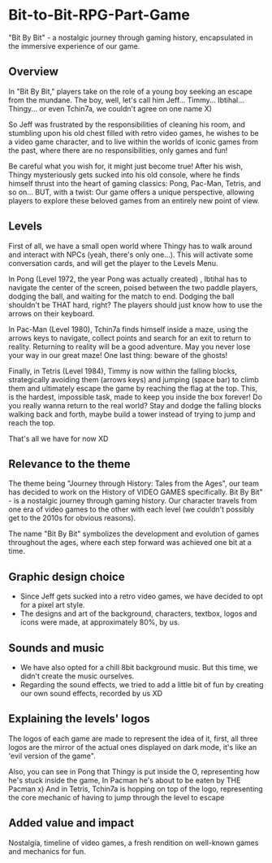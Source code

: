 # Bit-to-Bit-RPG-Part-Game
"Bit By Bit" - a nostalgic journey through gaming history, encapsulated in the immersive experience of our game. 

## Overview 

In "Bit By Bit," players take on the role of a young boy seeking an escape from the mundane. The boy, well, let's call him Jeff... Timmy... Ibtihal... Thingy... or even Tchin7a, we couldn't agree on one name X) 

So Jeff was frustrated by the responsibilities of cleaning his room, and stumbling upon his old chest filled with retro video games, he wishes to be a video game character, and to live within the worlds of iconic games from the past, where there are no responsibilities, only games and fun! 

Be careful what you wish for, it might just become true! After his wish, Thingy mysteriously gets sucked into his old console, where he finds himself thrust into the heart of gaming classics: Pong, Pac-Man, Tetris, and so on... BUT, with a twist: Our game offers a unique perspective, allowing players to explore these beloved games from an entirely new point of view.

## Levels 

First of all, we have a small open world where Thingy has to walk around and interact with NPCs (yeah, there's only one...). This will activate some conversation cards, and will get the player to the Levels Menu. 

In Pong (Level 1972, the year Pong was actually created) , Ibtihal has to navigate the center of the screen, poised between the two paddle players, dodging the ball, and waiting for the match to end. Dodging the ball shouldn't be THAT hard, right? The players should just know how to use the arrows on their keyboard. 

In Pac-Man (Level 1980), Tchin7a finds himself inside a maze, using the arrows keys to navigate, collect points and search for an exit to return to reality. Returning to reality will be a good adventure. May you never lose your way in our great maze! One last thing: beware of the ghosts! 

Finally, in Tetris (Level 1984), Timmy is now within the falling blocks, strategically avoiding them (arrows keys) and jumping (space bar) to climb them and ultimately escape the game by reaching the flag at the top. 
This, is the hardest, impossible task, made to keep you inside the box forever! Do you really wanna return to the real world? Stay and dodge the falling blocks walking back and forth, maybe build a tower instead of trying to jump and reach the top.

That's all we have for now XD 



## Relevance to the theme

The theme being "Journey through History: Tales from the Ages", our team has decided to work on the History of VIDEO GAMES specifically. Bit By Bit" - is a nostalgic journey through gaming history. Our character travels from one era of video games to the other with each level (we couldn't possibly get to the 2010s for obvious reasons). 

The name "Bit By Bit" symbolizes the development and evolution of games throughout the ages, where each step forward was achieved one bit at a time.



## Graphic design choice

- Since Jeff gets sucked into a retro video games, we have decided to opt for a pixel art style. 
- The designs and art of the background, characters, textbox, logos and icons were made, at approximately 80%, by us. 



## Sounds and music

- We have also opted for a chill 8bit background music. But this time, we didn't create the music ourselves. 
- Regarding the sound effects, we tried to add a little bit of fun by creating our own sound effects, recorded by us XD


## Explaining the levels' logos

The logos of each game are made to represent the idea of it, first, all three logos are the mirror of the actual ones displayed on dark mode, it's like an 'evil version of the game".

Also, you can see in Pong that Thingy is put inside the O, representing how he's stuck inside the game, 
In Pacman he's about to be eaten by THE Pacman x) 
And in Tetris, Tchin7a is hopping on top of the logo, representing the core mechanic of having to jump through the level to escape 


## Added value and impact 

Nostalgia, timeline of video games, a fresh rendition on well-known games and mechanics for fun.

